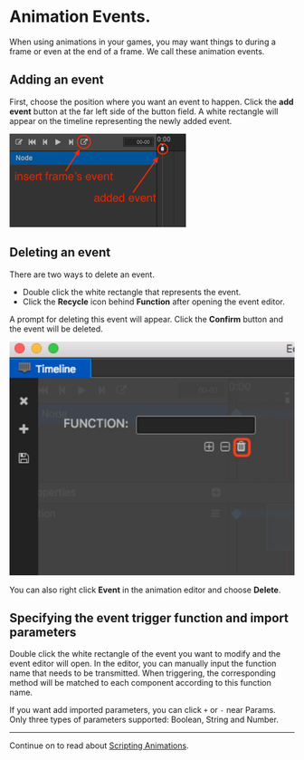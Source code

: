 # Animation Events.

When using animations in your games, you may want things to during a frame or even
at the end of a frame. We call these animation events.

## Adding an event

First, choose the position where you want an event to happen. Click the __add event__
button at the far left side of the button field. A white rectangle will appear on
the timeline representing the newly added event.

![button](animation-event/button.png)

## Deleting an event

There are two ways to delete an event.

* Double click the white rectangle that represents the event.
* Click the __Recycle__ icon behind __Function__ after opening the event editor.

A prompt for deleting this event will appear. Click the __Confirm__ button and the
event will be deleted.

![Delete](animation-event/delete.jpg)

You can also right click __Event__ in the animation editor and choose __Delete__.

## Specifying the  event trigger function and import parameters

Double click the white rectangle of the event you want to modify and the event editor
will open. In the editor, you can manually input the function name that needs to be transmitted. When triggering, the corresponding method will be matched to each component according to this function name.

If you want add imported parameters, you can click `+` or `-` near Params. Only three types of parameters supported: Boolean, String and Number.

---

Continue on to read about [Scripting Animations](scripting-animation.md).
